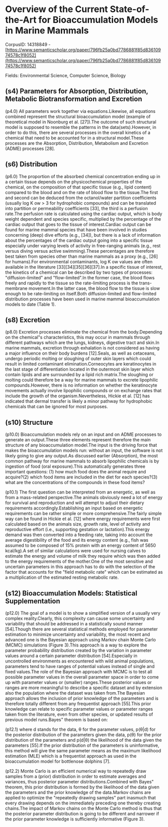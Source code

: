 # Overview of the Current State-of-the-Art for Bioaccumulation Models in Marine Mammals

CorpusID: 14318849 - [https://www.semanticscholar.org/paper/796fb25a0bd7786881f85d83610974578c1f8052](https://www.semanticscholar.org/paper/796fb25a0bd7786881f85d83610974578c1f8052)

Fields: Environmental Science, Computer Science, Biology

## (s4) Parameters for Absorption, Distribution, Metabolic Biotransformation and Excretion
(p4.0) All parameters work together via equations.Likewise, all equations combined represent the structural bioaccumulation model (example of theoretical model in Noonburg et al. [27]).The outcome of such structural model is supposed to resemble the patterns in the data(sets).However, in order to do this, there are several processes in the overall kinetics of a chemical that need to be accounted for in a structural model.These processes are the Absorption, Distribution, Metabolism and Excretion (ADME) processes [28].
## (s6) Distribution
(p6.0) The proportion of the absorbed chemical concentration ending up in a certain tissue depends on the physicochemical properties of the chemical, on the composition of that specific tissue (e.g., lipid content) compared to the blood and on the rate of blood flow to the tissue.The first and second can be deduced from the octanol/water partition coefficients (usually log K ow > 3 for hydrophobic compounds) and can be translated into partition or permeability coefficients [33], the third is a perfusion rate.The perfusion rate is calculated using the cardiac output, which is body weight dependent and species specific, multiplied by the percentage of the cardiac output that goes to the tissue of interest.Cardiac output can be found for marine mammal species that have been involved in studies concerning (deep) dive efforts (e.g., [34]), but there is a lack of information about the percentages of the cardiac output going into a specific tissue especially under varying levels of activity in free-ranging animals (e.g., rest versus diving versus active swimming).These percentages are therefore best taken from species other than marine mammals as a proxy (e.g., [26] for humans).For environmental contaminants, log K ow values are often available in the literature [33][34][35][36][37].In a specific tissue of interest, the kinetics of a chemical can be described by two types of processes: "diffusion-limited" and "flow-limited".In the former case, the blood flows freely and rapidly to the tissue so the rate-limiting process is the trans-membrane movement.In the latter case, the blood flow to the tissue is slow enough to be rate-limiting on itself.Both diffusion-limited and flow-limited distribution processes have been used in marine mammal bioaccumulation models to date (Table 1).
## (s8) Excretion
(p8.0) Excretion processes eliminate the chemical from the body.Depending on the chemical"s characteristics, this may occur in mammals through different pathways which are the lungs, kidneys, digestive tract and skin.In marine mammals, excretion through exhalation is not considered as having a major influence on their body burdens [12].Seals, as well as cetaceans, undergo periodic molting or sloughing of outer skin layers which could result in limited contaminant elimination.Corneocytes are keratinocytes in the last stage of differentiation located in the outermost skin layer which contain lipids and are surrounded by a lipid rich matrix.The sloughing or molting could therefore be a way for marine mammals to excrete lipophilic compounds.However, there is no information on whether the keratinocyte movements actually involve lipophilic compounds or on exchange rates that include the growth of the organism.Nevertheless, Hickie et al. [12] has indicated that dermal transfer is likely a minor pathway for hydrophobic chemicals that can be ignored for most purposes.
## (s10) Structure
(p10.0) Bioaccumulation models rely on an input and on ADME processes to generate an output.These three elements represent therefore the main structure of any bioaccumulation model.The input is the driving force that makes the bioaccumulation models run: without an input, the software is not likely going to give any output.As discussed earlier (Absorption), the most common pathway for marine mammals to absorb lipophilic chemicals is by ingestion of food (oral exposure).This automatically generates three important questions: (1) how much food does the animal require and acquire?(2) which food items are included in the diet for each species?(3) what are the concentrations of the compounds in these food items?

(p10.1) The first question can be interpreted from an energetic, as well as from a mass-related perspective.The animals obviously need a lot of energy for survival and reproduction and will attempt to adjust their dietary requirements accordingly.Establishing an input based on energetic requirements can be rather simple or more comprehensive.The fairly simple way can be found in Hickie et al. [12] where energy requirements were first calculated based on the animals size, growth rate, level of activity and reproductive effort (i.e., supporting gestation or lactation).This energy demand was then converted into a feeding rate, taking into account the average digestibility of the food and its energy content (e.g., fish was assumed to be composed of 15% protein with an energy content of 5650 kcal/kg).A set of similar calculations were used for nursing calves to estimate the energy and volume of milk they require which was then added to the energy requirements of the mother.One of the most sensitive and uncertain parameters in this approach has to do with the selection of the factor that accounts for the "field metabolic rate" which can be estimated as a multiplication of the estimated resting metabolic rate.
## (s12) Bioaccumulation Models: Statistical Supplementation
(p12.0) The goal of a model is to show a simplified version of a usually very complex reality.Clearly, this complexity can cause some uncertainty and variability that should be addressed in a statistically sound manner [54].Though there are several statistical methods employed for parameter estimation to minimize uncertainty and variability, the most recent and advanced one is the Bayesian approach using Markov chain Monte Carlo (MCMC) simulations (Figure 3).This approach is a way to explore the parameter probability distribution created by the variation in parameter values around a certain parameter distribution [54].Especially in uncontrolled environments as encountered with wild animal populations, parameters tend to have ranges of potential values instead of single and fixed values.The role of the Bayesian approach with MCMC is to test all possible parameter values in the overall parameter space in order to come up with parameter values or (smaller) ranges.These posterior values or ranges are more meaningful to describe a specific dataset and by extension also the population where the dataset was taken from.The Bayesian approach allows the inclusion of prior knowledge of the parameters and is therefore totally different from any frequentist approach [55].This prior knowledge can relate to specific parameter values or parameter ranges taken from the literature, even from other species, or updated results of previous model runs.Bayes" theorem is based on:

(p12.1) where d stands for the data, θ for the parameter values, p(θ|d) for the posterior distribution of the parameters given the data, p(θ) for the prior distribution of the parameters and p(d|θ) the likelihood of the data given the parameters [55].If the prior distribution of the parameters is uninformative, this method will give the same parameter means as the maximum likelihood estimation (MLE) which is a frequentist approach as used in the bioaccumulation model for bottlenose dolphins [7].

(p12.2) Monte Carlo is an efficient numerical way to repeatedly draw samples from a (prior) distribution in order to estimate averages and variances, thus posterior parameter distributions.Combined with Bayes" theorem, this prior distribution is formed by the likelihood of the data given the parameters and the prior knowledge of the data.Markov chains are applied to optimize the "repeatedly drawing samples" part inasmuch that every drawing depends on the immediately preceding one thereby creating chains.The impact of Markov chains on the Monte Carlo method is thus that the posterior parameter distribution is going to be different and narrower if the prior parameter knowledge is sufficiently informative (Figure 3).
